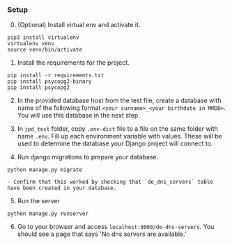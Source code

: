 ### Setup

0. (Optional) Install virtual env and activate it.
  ```
  pip3 install virtualenv
  virtualenv venv
  source venv/bin/activate
```

1. Install the requirements for the project.

```
pip install -r requirements.txt
pip install psycopg2-binary
pip install psycopg2
```

2. In the provided database host from the test file, create a database with name of the following format `<your surname>_<your birthdate in MMDD>`. You will use this database in the next step.

3. In `jpd_test` folder, copy `.env-dist` file to a file on the same folder with name `.env`. Fill up each environment variable with values. These will be used to determine the database your Django project will connect to.

4. Run django migrations to prepare your database.
```
python manage.py migrate
```

    - Confirm that this worked by checking that `de_dns_servers` table have been created in your database.

5. Run the server
```
python manage.py runserver
```

6. Go to your browser and access ```localhost:8000/de-dns-servers```. You should see a page that says 'No dns servers are available.'
